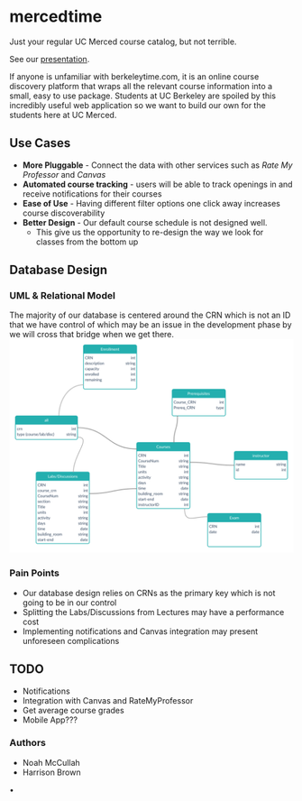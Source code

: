 mercedtime
==========

Just your regular UC Merced course catalog, but not terrible.

See our [presentation](presentation/mercedtime.pdf).

If anyone is unfamiliar with berkeleytime.com, it is an online course discovery
platform that wraps all the relevant course information into a small, easy to
use package. Students at UC Berkeley are spoiled by this incredibly useful web
application so we want to build our own for the students here at UC Merced.


Use Cases
---------

* **More Pluggable** - Connect the data with other services such as
  _Rate My Professor_ and _Canvas_
* **Automated course tracking** - users will be able to track openings in and
  receive notifications for their courses
* **Ease of Use** - Having different filter options one click away increases
  course discoverability
* **Better Design** - Our default course schedule is not designed well.
    * This give us the opportunity to re-design the way we look for classes
      from the bottom up

Database Design
---------------

### UML & Relational Model
The majority of our database is centered around the CRN which is not an ID that
we have control of which may be an issue in the development phase by we will
cross that bridge when we get there.
<img src="img/database.png">

### Pain Points
* Our database design relies on CRNs as the primary key which is not going to
  be in our control
* Splitting the Labs/Discussions from Lectures may have a performance cost
* Implementing notifications and Canvas integration may present unforeseen
  complications


TODO
----

* Notifications
* Integration with Canvas and RateMyProfessor
* Get average course grades
* Mobile App???

### Authors
* Noah McCullah
* Harrison Brown

•
